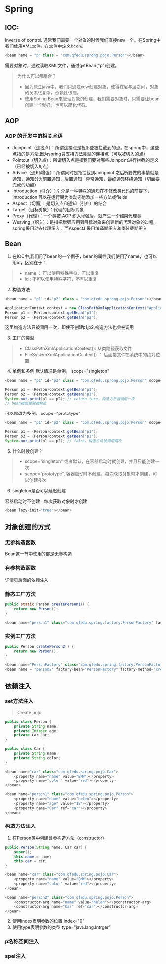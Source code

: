 # Spring
## IOC: 
Inverse of control. 通常我们需要一个对象的时候我们直接new一个。在Spring中我们使用XML文件，在文件中定义bean。
```JavaScript
<bean name = "p" class = "com.qfedu.sprong.pojo.Person"></bean>
```
需要对象时，通过读取XML文件，通过getBean("p")创建。
> 为什么可以解耦合？
> - 因为原生java中，我们只通过new创建对象，使得在层与层之间，对象的关系很复杂，依赖性很高。
> - 使用Spring Bean来管理对象的创建，我们需要对象时，只需要让bean 创建一个就好，也可以简化代码。
## AOP
### AOP 的开发中的相关术语
- Joinpoint（连接点）：所谓连接点是指那些被拦截到的点。在spring中，这些点指的是方法,因为spring只支持方法类型的连接点（可以被切入的点）
- Pointcut（切入点）：所谓切入点是指我们要对哪些Joinpoint进行拦截的定义（已经被切入的点）
- Advice（通知/增强）：所谓同时是指拦截到Joinpoint 之后所要做的事情就是通知，通知分为前置通知，后置通知，异常通知，最终通知环绕通知（切面要完成的功能）
- Introduction（引介）：引介是一种特殊的通知在不修改类代码的前提下，Introduction 可以在运行期为类动态地添加一些方法或fields
- Aspect（切面）：是切入点和通知（引介）的结合
- Target（目标对象）：代理的目标对象
- Proxy（代理）：一个类被 AOP 织入增强后，就产生一个结果代理类
- Weaving（织入）：是指把增强应用到目标对象来创建新的代理对象的过程。spring采用动态代理织入，而AspectJ 采用编译期织入和类装载期织入

## Bean

1. 在IOC中,我们用了bean的一个例子，bean的属性我们使用了name，也可以用id，区别在于：
> - name ： 可以使用特殊字符，可以重复
> - id : 不可以使用特殊字符，不可以重复

2. 构造方法
```JavaScript
<bean name = "p1" id="p2" class = "com.qfedu.sprong.pojo.Person"></bean>
```

```java
ApplicationContext context = new ClassPathXmlApplicationContext("ApplicationContext.xml");
Person p1 = (Person)context.getBean("p1");
Person p2 = (Person)context.getBean("p2");
```
这里构造方法只被调用一次，即使不创建p1,p2,构造方法也会被调用

3. 工厂的类型
> - ClassPathXmlApplicationContext(): 从类路径获取文件
> - FileSystemXmlApplicationContext() ： 后面接文件在系统中的绝对位置

4. 单例和多例
默认情况是单例， scope="singleton"
```JavaScript
<bean name = "p1" id="p2" class = "com.qfedu.sprong.pojo.Person" scope="singleton"></bean>
```
```java
Person p1 = (Person)context.getBean("p1");
Person p2 = (Person)context.getBean("p1");
System.out.print(p1 == p2); // return ture，构造方法被调用一次 
// bean被创建就被构造
```

可以修改为多例， scope="prototype"
```JavaScript
<bean name = "p1" id="p2" class = "com.qfedu.sprong.pojo.Person" scope="prototype"></bean>
```
```java
Person p1 = (Person)context.getBean("p1");
Person p2 = (Person)context.getBean("p1");
System.out.print(p1 == p2); // false，构造方法被调用两次
```
5. 什么时候创建？
> - scope="singleton" 或者默认，在容器启动时就创建，并且只能创建一次
> - scope="prototype", 容器启动时不创建，每次获取对象时才创建，可以创建多次

6. singleton是否可以延迟创建

容器启动时不创建，每次获取对象时才创建
```javaScript
<bean lazy-init="true"></bean>
```
## 对象创建的方式
### 无参构造函数
Bean这一节中使用的都是无参构造
### 有参构造函数
详情见后面的依赖注入
### 静态工厂方法
```java
public static Person createPerson1() {
    return new Person();
}
```
```javaScript
<bean name="person1" class="com.qfedu.spring.factory.PersonFactory" factory-method="createPerson1"></bean>
```

### 实例工厂方法
```java
public Person createPerson2() {
    return new Person();
}
```

```javaScript
<bean name="PersonFactory" class="com.qfedu.spring.factory.PersonFactory"></bean>
<bean name = "person2" factory-bean="PersonFactory" factory-method="createPerson2"></bean>
```

## 依赖注入
### set方法注入
> Create pojo
```java
public class Person {
    private String name;
    private Integer age;
    private Car car;
}
```
```java
public class Car {
    private String name;
    private String color;
}
```

```JavaScript
<bean name="car" class="com.qfedu.spring.pojo.Car">
    <property name="name" value="BMW"></property>
    <property name="color" value="red"></property>
</bean>

<bean name="person1" class="com.qfedu.spring.pojo.Person">
    <property name="name" value="helen"></property>
    <property name="age" value="18"></property>
    <property name="Car" ref="car"></property>
</bean>

```
### 构造方法注入
1. 在Person类中创建含参构造方法（constructor）
```java
public Person(String name, Car car) {
    super();
    this.name = name;
    this.car = car;
}
```
```javaScript
<bean name="car" class="com.qfedu.spring.pojo.Car">
    <property name="name" value="BMW"></property>
    <property name="color" value="red"></property>
</bean>

<bean name="person2" class="com.qfedu.spring.pojo.Person">
    <constructor-arg name="name" value="helen"></pconstructor-arg>
    <constructor-arg name="Car" ref="car"></constructor-arg>
</bean>
```

2. 使用index表明参数的位置
index="0"
3. 使用type表明参数的类型
type="java.lang.Intrger"

### p名称空间注入
### spel注入